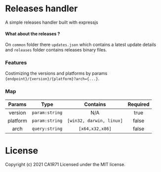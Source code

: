 # Releases handler
A simple releases handler built with expressjs

#### What about the releases ?
On `common` folder there `updates.json` which contains a latest update details and `releases` folder contains releases binary files.

### Features
Costimizing the versions and platforms by params `{endpoint}/{version}/{platform}?arch={...}`.

### Map
| Params | Type | Contains |Required |
| :---: | :---: | :---: | :---: |
| version | `param:string` | N/A | true |
| platform | `param:string` | `[win32, darwin, linux]` | false |
| arch | `query:string` | `[x64,x32,x86]` | false |

# License
Copyright (c) 2021 CA1R71 Licensed under the MIT license.
